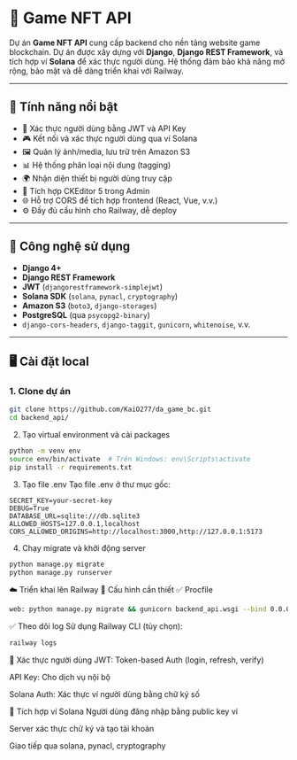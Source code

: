 # 🌟 Game NFT API

Dự án **Game NFT API** cung cấp backend cho nền tảng website game blockchain. Dự án được xây dựng với **Django**, **Django REST Framework**, và tích hợp ví **Solana** để xác thực người dùng. Hệ thống đảm bảo khả năng mở rộng, bảo mật và dễ dàng triển khai với Railway.

---

## 🚀 Tính năng nổi bật

- 🔐 Xác thực người dùng bằng JWT và API Key
- 🎮 Kết nối và xác thực người dùng qua ví Solana
- 🖼️ Quản lý ảnh/media, lưu trữ trên Amazon S3
- 📊 Hệ thống phân loại nội dung (tagging)
- 🌍 Nhận diện thiết bị người dùng truy cập
- 🎨 Tích hợp CKEditor 5 trong Admin
- 🌐 Hỗ trợ CORS để tích hợp frontend (React, Vue, v.v.)
- ⚙️ Đầy đủ cấu hình cho Railway, dễ deploy

---

## 🧰 Công nghệ sử dụng

- **Django 4+**
- **Django REST Framework**
- **JWT** (`djangorestframework-simplejwt`)
- **Solana SDK** (`solana`, `pynacl`, `cryptography`)
- **Amazon S3** (`boto3`, `django-storages`)
- **PostgreSQL** (qua `psycopg2-binary`)
- `django-cors-headers`, `django-taggit`, `gunicorn`, `whitenoise`, v.v.

---

## 🖥️ Cài đặt local

### 1. Clone dự án

```bash
git clone https://github.com/KaiO277/da_game_bc.git
cd backend_api/
```

2. Tạo virtual environment và cài packages
```bash
python -m venv env
source env/bin/activate  # Trên Windows: env\Scripts\activate
pip install -r requirements.txt
```

3. Tạo file .env
Tạo file .env ở thư mục gốc:

```env
SECRET_KEY=your-secret-key
DEBUG=True
DATABASE_URL=sqlite:///db.sqlite3
ALLOWED_HOSTS=127.0.0.1,localhost
CORS_ALLOWED_ORIGINS=http://localhost:3000,http://127.0.0.1:5173
```

4. Chạy migrate và khởi động server
```bash
python manage.py migrate
python manage.py runserver
```


☁️ Triển khai lên Railway
🚀 Cấu hình cần thiết
✅ Procfile
```bash
web: python manage.py migrate && gunicorn backend_api.wsgi --bind 0.0.0.0:$PORT
```


✅ Theo dõi log
Sử dụng Railway CLI (tùy chọn):

```bash
railway logs
```
🔐 Xác thực người dùng
JWT: Token-based Auth (login, refresh, verify)

API Key: Cho dịch vụ nội bộ

Solana Auth: Xác thực ví người dùng bằng chữ ký số

🔗 Tích hợp ví Solana
Người dùng đăng nhập bằng public key ví

Server xác thực chữ ký và tạo tài khoản

Giao tiếp qua solana, pynacl, cryptography
